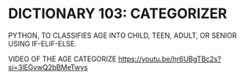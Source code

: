 # DICTIONARY 103: CATEGORIZER
PYTHON, TO CLASSIFIES AGE INTO CHILD, TEEN, ADULT, OR SENIOR USING IF-ELIF-ELSE.

VIDEO OF THE AGE CATEGORIZE
https://youtu.be/hr6UBgTBc2s?si=3lEGywQ2bBMeTwys
